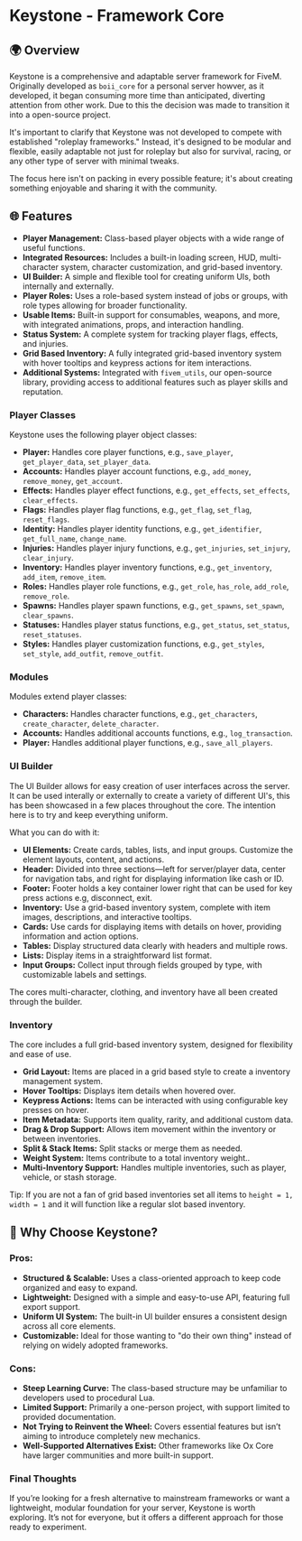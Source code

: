 # Keystone - Framework Core

## 🌍 Overview

Keystone is a comprehensive and adaptable server framework for FiveM. 
Originally developed as `boii_core` for a personal server howver, as it developed, it began consuming more time than anticipated, diverting attention from other work. 
Due to this the decision was made to transition it into a open-source project.

It's important to clarify that Keystone was not developed to compete with established "roleplay frameworks." 
Instead, it's designed to be modular and flexible, easily adaptable not just for roleplay but also for survival, racing, or any other type of server with minimal tweaks.

The focus here isn't on packing in every possible feature; it's about creating something enjoyable and sharing it with the community.

## 🌐 Features 

- **Player Management:** Class-based player objects with a wide range of useful functions.  
- **Integrated Resources:** Includes a built-in loading screen, HUD, multi-character system, character customization, and grid-based inventory.  
- **UI Builder:** A simple and flexible tool for creating uniform UIs, both internally and externally.  
- **Player Roles:** Uses a role-based system instead of jobs or groups, with role types allowing for broader functionality.  
- **Usable Items:** Built-in support for consumables, weapons, and more, with integrated animations, props, and interaction handling.
- **Status System:** A complete system for tracking player flags, effects, and injuries.
- **Grid Based Inventory:** A fully integrated grid-based inventory system with hover tooltips and keypress actions for item interactions.
- **Additional Systems:** Integrated with `fivem_utils`, our open-source library, providing access to additional features such as player skills and reputation.

### Player Classes

Keystone uses the following player object classes:

- **Player:** Handles core player functions, e.g., `save_player`, `get_player_data`, `set_player_data`.  
- **Accounts:** Handles player account functions, e.g., `add_money`, `remove_money`, `get_account`.  
- **Effects:** Handles player effect functions, e.g., `get_effects`, `set_effects`, `clear_effects`.  
- **Flags:** Handles player flag functions, e.g., `get_flag`, `set_flag`, `reset_flags`.  
- **Identity:** Handles player identity functions, e.g., `get_identifier`, `get_full_name`, `change_name`.  
- **Injuries:** Handles player injury functions, e.g., `get_injuries`, `set_injury`, `clear_injury`.  
- **Inventory:** Handles player inventory functions, e.g., `get_inventory`, `add_item`, `remove_item`.  
- **Roles:** Handles player role functions, e.g., `get_role`, `has_role`, `add_role`, `remove_role`.  
- **Spawns:** Handles player spawn functions, e.g., `get_spawns`, `set_spawn`, `clear_spawns`.  
- **Statuses:** Handles player status functions, e.g., `get_status`, `set_status`, `reset_statuses`.  
- **Styles:** Handles player customization functions, e.g., `get_styles`, `set_style`, `add_outfit`, `remove_outfit`.  

### Modules

Modules extend player classes:

- **Characters:** Handles character functions, e.g., `get_characters`, `create_character`, `delete_character`.
- **Accounts:** Handles additional accounts functions, e.g., `log_transaction`.
- **Player:** Handles additional player functions, e.g., `save_all_players`.

### UI Builder

The UI Builder allows for easy creation of user interfaces across the server. 
It can be used interally or externally to create a variety of different UI's, this has been showcased in a few places throughout the core.
The intention here is to try and keep everything uniform. 

What you can do with it:

- **UI Elements:** Create cards, tables, lists, and input groups. Customize the element layouts, content, and actions.
- **Header:** Divided into three sections—left for server/player data, center for navigation tabs, and right for displaying information like cash or ID.
- **Footer:** Footer holds a key container lower right that can be used for key press actions e.g, disconnect, exit.
- **Inventory:** Use a grid-based inventory system, complete with item images, descriptions, and interactive tooltips.
- **Cards:** Use cards for displaying items with details on hover, providing information and action options.
- **Tables:** Display structured data clearly with headers and multiple rows.
- **Lists:** Display items in a straightforward list format.
- **Input Groups:** Collect input through fields grouped by type, with customizable labels and settings.

The cores multi-character, clothing, and inventory have all been created through the builder.

### Inventory  

The core includes a full grid-based inventory system, designed for flexibility and ease of use.  

- **Grid Layout:** Items are placed in a grid based style to create a inventory management system.  
- **Hover Tooltips:** Displays item details when hovered over.  
- **Keypress Actions:** Items can be interacted with using configurable key presses on hover.  
- **Item Metadata:** Supports item quality, rarity, and additional custom data.  
- **Drag & Drop Support:** Allows item movement within the inventory or between inventories.  
- **Split & Stack Items:** Split stacks or merge them as needed.  
- **Weight System:** Items contribute to a total inventory weight..  
- **Multi-Inventory Support:** Handles multiple inventories, such as player, vehicle, or stash storage.  

Tip: If you are not a fan of grid based inventories set all items to `height = 1, width = 1` and it will function like a regular slot based inventory.

## 🚀 Why Choose Keystone?

### Pros:  
- **Structured & Scalable:** Uses a class-oriented approach to keep code organized and easy to expand.  
- **Lightweight:** Designed with a simple and easy-to-use API, featuring full export support.  
- **Uniform UI System:** The built-in UI builder ensures a consistent design across all core elements.  
- **Customizable:** Ideal for those wanting to "do their own thing" instead of relying on widely adopted frameworks.  

### Cons:  
- **Steep Learning Curve:** The class-based structure may be unfamiliar to developers used to procedural Lua.  
- **Limited Support:** Primarily a one-person project, with support limited to provided documentation.  
- **Not Trying to Reinvent the Wheel:** Covers essential features but isn’t aiming to introduce completely new mechanics.  
- **Well-Supported Alternatives Exist:** Other frameworks like Ox Core have larger communities and more built-in support.  

### Final Thoughts

If you’re looking for a fresh alternative to mainstream frameworks or want a lightweight, modular foundation for your server, Keystone is worth exploring. 
It’s not for everyone, but it offers a different approach for those ready to experiment.
